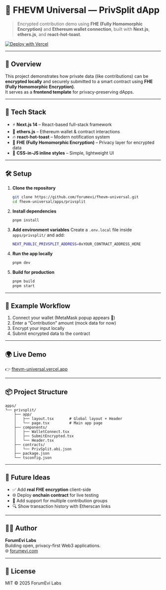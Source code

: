 # 🔐 FHEVM Universal — PrivSplit dApp
> Encrypted contribution demo using **FHE (Fully Homomorphic Encryption)** and **Ethereum wallet connection**, built with **Next.js**, **ethers.js**, and **react-hot-toast**.

[![Deploy with Vercel](https://vercel.com/button)](https://vercel.com/new/clone?repository-url=https://github.com/forumevi/fhevm-universal)

---

## 🚀 Overview

This project demonstrates how private data (like contributions) can be **encrypted locally** and securely submitted to a smart contract using **FHE (Fully Homomorphic Encryption)**.  
It serves as a **frontend template** for privacy-preserving dApps.

---

## 🧩 Tech Stack

- ⚡ **Next.js 14** – React-based full-stack framework  
- 🦊 **ethers.js** – Ethereum wallet & contract interactions  
- 🔥 **react-hot-toast** – Modern notification system  
- 🧠 **FHE (Fully Homomorphic Encryption)** – Privacy layer for encrypted data  
- 💅 **CSS-in-JS inline styles** – Simple, lightweight UI  

---

## 🛠️ Setup

1. **Clone the repository**
   ```bash
   git clone https://github.com/forumevi/fhevm-universal.git
   cd fhevm-universal/apps/privsplit
   ```

2. **Install dependencies**
   ```bash
   pnpm install
   ```

3. **Add environment variables**
   Create a `.env.local` file inside `apps/privsplit/` and add:
   ```bash
   NEXT_PUBLIC_PRIVSPLIT_ADDRESS=0xYOUR_CONTRACT_ADDRESS_HERE
   ```

4. **Run the app locally**
   ```bash
   pnpm dev
   ```

5. **Build for production**
   ```bash
   pnpm build
   pnpm start
   ```

---

## 🧪 Example Workflow

1. Connect your wallet (MetaMask popup appears 🦊)  
2. Enter a “Contribution” amount (mock data for now)  
3. Encrypt your input locally  
4. Submit encrypted data to the contract  

---

## 🌍 Live Demo

👉 [fhevm-universal.vercel.app](https://fhevm-universal.vercel.app)

---

## 📦 Project Structure

```
apps/
└── privsplit/
    ├── app/
    │   ├── layout.tsx       # Global layout + Header
    │   └── page.tsx         # Main app page
    ├── components/
    │   ├── WalletConnect.tsx
    │   ├── SubmitEncrypted.tsx
    │   └── Header.tsx
    ├── contracts/
    │   └── PrivSplit.abi.json
    ├── package.json
    └── tsconfig.json
```

---

## 🧠 Future Ideas

- ✅ Add **real FHE encryption** client-side  
- 🌐 Deploy **onchain contract** for live testing  
- 💬 Add support for multiple contribution groups  
- 🔍 Show transaction history with Etherscan links  

---

## 🧑‍💻 Author

**ForumEvi Labs**  
Building open, privacy-first Web3 applications.  
🌐 [forumevi.com](https://forumevi.com)

---

## 🪪 License

MIT © 2025 ForumEvi Labs
